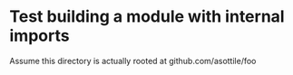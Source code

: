 Test building a module with internal imports
============================================

Assume this directory is actually rooted at github.com/asottile/foo
